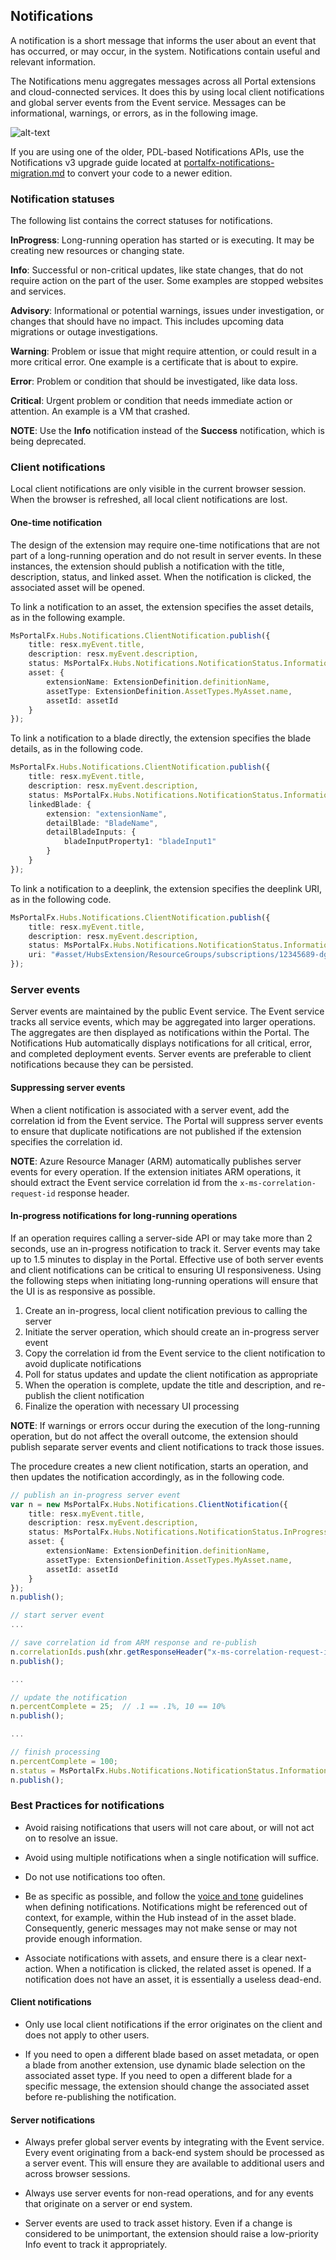 
<a name="notifications"></a>
## Notifications

A notification is a short message that informs the user about an event that has occurred, or may occur, in the system. Notifications contain useful and relevant information.

The Notifications menu aggregates messages across all Portal extensions and cloud-connected services. It does this by using local client notifications and global server events from the Event service. Messages can be informational, warnings, or errors, as in the following image.

![alt-text](../media/portalfx-notifications/notifications.png "Notifications help project status and progress")

If you are using one of the older, PDL-based Notifications APIs, use the Notifications v3 upgrade guide located at [portalfx-notifications-migration.md](portalfx-notifications-migration.md) to convert your code to a newer edition.

<a name="notifications-notification-statuses"></a>
### Notification statuses

The following list contains the correct statuses for notifications.

**InProgress**: Long-running operation has started or is executing. It may be creating new resources or changing state.

**Info**: Successful or non-critical updates, like state changes, that do not require action on the part of the user.  Some examples are stopped websites and services.

**Advisory**: Informational or potential warnings, issues under investigation, or changes that should have no impact. This includes upcoming data migrations or outage investigations.

**Warning**: Problem or issue that might require attention, or could result in a more critical error. One example is a  certificate that is  about to expire.

**Error**: Problem or condition that should be investigated, like data loss.

**Critical**: Urgent problem or condition that needs immediate action or attention. An example is a VM that crashed.

**NOTE**: Use the **Info** notification instead of the **Success** notification, which is being deprecated.

<a name="notifications-client-notifications"></a>
### Client notifications

 Local client notifications are only visible in the current browser session. When the browser is refreshed,  all local client notifications are lost.
 
<a name="notifications-client-notifications-one-time-notification"></a>
#### One-time notification

The design of the extension may require one-time notifications that are not part of a long-running operation and do not result in server events.  In these instances, the extension should publish a notification with the title, description, status, and linked asset. When the notification is clicked, the associated asset will be opened.

To link a notification to an asset, the extension specifies the asset details, as in the following example. 

```ts
MsPortalFx.Hubs.Notifications.ClientNotification.publish({
    title: resx.myEvent.title,
    description: resx.myEvent.description,
    status: MsPortalFx.Hubs.Notifications.NotificationStatus.Information,
    asset: {
        extensionName: ExtensionDefinition.definitionName,
        assetType: ExtensionDefinition.AssetTypes.MyAsset.name,
        assetId: assetId
    }
});
```

To link a notification to a blade directly, the extension specifies the blade details, as in the following code. 

```ts
MsPortalFx.Hubs.Notifications.ClientNotification.publish({
    title: resx.myEvent.title,
    description: resx.myEvent.description,
    status: MsPortalFx.Hubs.Notifications.NotificationStatus.Information,
    linkedBlade: {
        extension: "extensionName",
        detailBlade: "BladeName",
        detailBladeInputs: {
            bladeInputProperty1: "bladeInput1"
        }
    }
});
```

To link a notification to a deeplink, the extension specifies the deeplink URI, as in the following code. 

```ts
MsPortalFx.Hubs.Notifications.ClientNotification.publish({
    title: resx.myEvent.title,
    description: resx.myEvent.description,
    status: MsPortalFx.Hubs.Notifications.NotificationStatus.Information,
    uri: "#asset/HubsExtension/ResourceGroups/subscriptions/12345689-dg32-4554-9a9a-b6e983273e5f/resourceGroups/Default"
});
```

<a name="notifications-server-events"></a>
### Server events

Server events are maintained by the public Event service. The Event service tracks all service events, which may be aggregated into larger operations. The aggregates are then displayed as notifications within the Portal. The Notifications Hub automatically displays notifications for all critical, error, and completed deployment events. Server events are preferable to client notifications because they can be persisted.

<a name="notifications-server-events-suppressing-server-events"></a>
#### Suppressing server events

When a client notification is associated with a server event, add the correlation id from the Event service. The Portal will suppress server events to ensure that duplicate notifications are not published if the extension specifies the correlation id.

**NOTE**: Azure Resource Manager (ARM) automatically publishes server events for every operation. If the extension initiates ARM operations, it should extract the Event service correlation id from the `x-ms-correlation-request-id` response header.

<a name="notifications-server-events-in-progress-notifications-for-long-running-operations"></a>
#### In-progress notifications for long-running operations

If an operation requires calling a server-side API or may take more than 2 seconds, use an in-progress notification to track it. Server events may take up to 1.5 minutes to display in the Portal. Effective use of  both server events and client notifications can be  critical to ensuring UI responsiveness. Using the following steps when initiating long-running operations will ensure that the UI is as responsive as possible. 

1. Create an in-progress, local client notification previous to calling the server
1. Initiate the server operation, which should create an in-progress server event
1. Copy the correlation id from the Event service to the client notification to avoid duplicate notifications
1. Poll for status updates and update the client notification as appropriate
1. When the operation is complete, update the title and description, and re-publish the client notification
1. Finalize the operation with necessary UI processing

**NOTE**: If warnings or errors occur during the execution of the long-running operation, but do not affect the overall outcome, the extension should publish separate server events and  client notifications to track those issues.

The procedure creates a new client notification, starts an operation, and then updates the notification accordingly, as in the following code.

```ts
// publish an in-progress server event
var n = new MsPortalFx.Hubs.Notifications.ClientNotification({
    title: resx.myEvent.title,
    description: resx.myEvent.description,
    status: MsPortalFx.Hubs.Notifications.NotificationStatus.InProgress,
    asset: {
        extensionName: ExtensionDefinition.definitionName,
        assetType: ExtensionDefinition.AssetTypes.MyAsset.name,
        assetId: assetId
    }
});
n.publish();

// start server event
...

// save correlation id from ARM response and re-publish
n.correlationIds.push(xhr.getResponseHeader("x-ms-correlation-request-id"));
n.publish();

...

// update the notification
n.percentComplete = 25;  // .1 == .1%, 10 == 10%
n.publish();

...

// finish processing
n.percentComplete = 100;
n.status = MsPortalFx.Hubs.Notifications.NotificationStatus.Information;
n.publish();
```

<a name="notifications-best-practices-for-notifications"></a>
### Best Practices for notifications

* Avoid raising notifications that users will not care about, or will not act on to resolve an issue.

* Avoid using multiple notifications when a single notification will suffice.

* Do not use notifications too often.

* Be as specific as possible, and follow the [voice and tone](top-extensions-glossary.md) guidelines when defining notifications. Notifications might be referenced out of context, for example, within the Hub instead of in the asset blade. Consequently, generic messages may not make sense or may not provide enough information.

* Associate notifications with assets, and ensure there is a clear next-action. When a notification is clicked, the related asset is opened. If a notification does not have an asset, it is essentially a useless dead-end. 

<a name="notifications-best-practices-for-notifications-client-notifications"></a>
#### Client notifications

* Only use local client notifications if the error originates on the client and does not apply to other users.

* If you need to open a different blade based on asset metadata, or open a blade from another extension, use dynamic blade selection on the associated asset type. 
If you need to open a different blade for a specific message, the extension should  change the associated asset before re-publishing the notification.

<a name="notifications-best-practices-for-notifications-server-notifications"></a>
#### Server notifications

* Always prefer global server events by integrating with the Event service. Every event originating from a back-end system should be processed as a server event. This will ensure they are available to additional users and across browser sessions.

* Always use server events for non-read operations, and for any events that originate on a server or end system.

* Server events are used to track asset history. Even if a change is considered to be unimportant, the extension should raise a low-priority Info event to track it appropriately.



